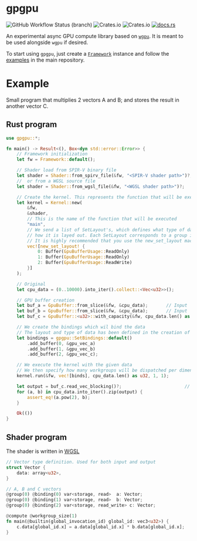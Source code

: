 # gpgpu
![GitHub Workflow Status (branch)](https://img.shields.io/github/workflow/status/UpsettingBoy/gpgpu-rs/Rust%20CI/dev?label=Actions&style=flat-square)
![Crates.io](https://img.shields.io/crates/l/gpgpu?style=flat-square)
![Crates.io](https://img.shields.io/crates/v/gpgpu?style=flat-square)
[![docs.rs](https://img.shields.io/static/v1?label=docs.rs&message=read&color=brightgreen&style=flat-square)](https://docs.rs/gpgpu)

<!-- cargo-sync-readme start -->

An experimental async GPU compute library based on [`wgpu`](https://github.com/gfx-rs/wgpu).
It is meant to be used alongside `wgpu` if desired.

To start using `gpgpu`, just create a [`Framework`](https://docs.rs/gpgpu/latest/gpgpu/struct.Framework.html) instance
and follow the [examples](https://github.com/UpsettingBoy/gpgpu-rs/tree/dev/examples) in the main repository.

# Example
Small program that multiplies 2 vectors A and B; and stores the
result in another vector C.
## Rust program
```rust
use gpgpu::*;

fn main() -> Result<(), Box<dyn std::error::Error>> {
    // Framework initialization
    let fw = Framework::default();

    // Shader load from SPIR-V binary file
    let shader = Shader::from_spirv_file(&fw, "<SPIR-V shader path>")?;
    //  or from a WGSL source file
    let shader = Shader::from_wgsl_file(&fw, "<WGSL shader path>")?;    

    // Create the kernel. This represents the function that will be executed
    let kernel = Kernel::new(
        &fw,
        &shader,
        // This is the name of the function that will be executed
        "main",
        // We send a list of SetLayout's, which defines what type of data will be sent and
        // how it is layed out. Each SetLayout corresponds to a group in the shader code
        // It is highly recommended that you use the new_set_layout macro to generate SetLayout
        vec![new_set_layout! {
            0: Buffer(GpuBufferUsage::ReadOnly)
            1: Buffer(GpuBufferUsage::ReadOnly)
            2: Buffer(GpuBufferUsage::ReadWrite)
        }]
    );

    // Original
    let cpu_data = (0..10000).into_iter().collect::<Vec<u32>>();

    // GPU buffer creation
    let buf_a = GpuBuffer::from_slice(&fw, &cpu_data);       // Input
    let buf_b = GpuBuffer::from_slice(&fw, &cpu_data);       // Input
    let buf_c = GpuBuffer::<u32>::with_capacity(&fw, cpu_data.len() as u64);  // Output

    // We create the bindings which wil bind the data
    // The layout and type of data has been defined in the creation of the kernel
    let bindings = gpgpu::SetBindings::default()
        .add_buffer(0, &gpu_vec_a)
        .add_buffer(1, &gpu_vec_b)
        .add_buffer(2, &gpu_vec_c);

    // We execute the kernel with the given data
    // We then specify how many workgroups will be dispatched per dimension
    kernel.run(&fw, vec![binds], cpu_data.len() as u32, 1, 1);

    let output = buf_c.read_vec_blocking()?;                        // Read back C from GPU
    for (a, b) in cpu_data.into_iter().zip(output) {
        assert_eq!(a.pow(2), b);
    }

    Ok(())
}
```

## Shader program
The shader is written in [WGSL](https://gpuweb.github.io/gpuweb/wgsl/)
```rust
// Vector type definition. Used for both input and output
struct Vector {
    data: array<u32>,
}

// A, B and C vectors
@group(0) @binding(0) var<storage, read>  a: Vector;
@group(0) @binding(1) var<storage, read>  b: Vector;
@group(0) @binding(2) var<storage, read_write> c: Vector;

@compute @workgroup_size(1)
fn main(@builtin(global_invocation_id) global_id: vec3<u32>) {
    c.data[global_id.x] = a.data[global_id.x] * b.data[global_id.x];
}
```


<!-- cargo-sync-readme end -->

